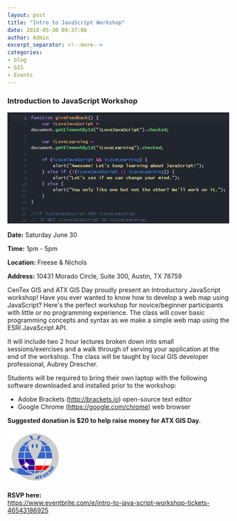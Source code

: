 ```yaml
---
layout: post
title: "Intro to JavaScript Workshop"
date: 2018-05-30 09:37:00         
author: Admin
excerpt_separator: <!--more-->
categories:
- blog
- GIS
- Events
---
```

### Introduction to JavaScript Workshop

![js code](/assets/img/blog/code.jpg)

**Date:**  Saturday June 30

**Time:**  1pm - 5pm

**Location:**  Freese & Nichols

**Address:**  10431 Morado Circle, Suite 300, Austin, TX 78759

<!--more-->

CenTex GIS and ATX GIS Day proudly present an Introductory JavaScript workshop! Have you ever wanted to know how to develop a web map using JavaScript? Here's the perfect workshop for novice/beginner participants with little or no programming experience. The class will cover basic programming concepts and syntax as we make a simple web map using the ESRI JavaScript API.

It will include two 2 hour lectures broken down into small sessions/exercises and a walk through of serving your application at the end of the workshop. The class will be taught by local GIS developer professional, Aubrey Drescher.

Students will be required to bring their own laptop with the following software downloaded and installed prior to the workshop:
- Adobe Brackets (http://brackets.io) open-source text editor
- Google Chrome (https://google.com/chrome) web browser

**Suggested donation is $20 to help raise money for ATX GIS Day.**

![atx gis day](/assets/img/blog/atx-gis-day.jpg)

**RSVP here:**<br>
https://www.eventbrite.com/e/intro-to-java-script-workshop-tickets-46543186925
